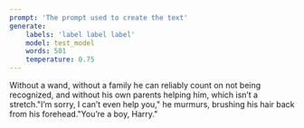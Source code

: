 ```yaml
---
prompt: 'The prompt used to create the text'
generate:
	labels: 'label label label'
	model: test_model
	words: 501
	temperature: 0.75
---
```


Without a wand, without a family he can reliably count on not being recognized, and without his own parents helping him, which isn’t a stretch."I’m sorry, I can’t even help you," he murmurs, brushing his hair back from his forehead."You’re a boy, Harry."
